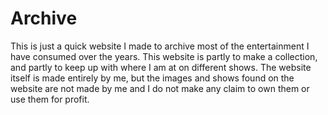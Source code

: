 # Archive
This is just a quick website I made to archive most of the entertainment I have consumed over the years. This website is partly to make a collection, and partly to keep up with where I am at on different shows. The website itself is made entirely by me, but the images and shows found on the website are not made by me and I do not make any claim to own them or use them for profit.  
